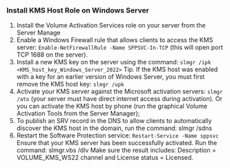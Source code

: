 ### Install KMS Host Role on Windows Server
1. Install the Volume Activation Services role on your server from the Server Manage
2. Enable a Windows Firewall rule that allows clients to access the KMS server: ```Enable-NetFirewallRule -Name SPPSVC-In-TCP``` (this will open port TCP 1688 on the server).
3. Install a new KMS key on the server using the command: ```slmgr /ipk <KMS_host_key_Windows_Server_2022>```
Tip. If the KMS host was enabled with a key for an earlier version of Windows Server, you must first remove the KMS host key: ```slmgr /upk```
4. Activate your KMS server against the Microsoft activation servers: ```slmgr /ato``` (your server must have direct internet access during activation). Or you can activate the KMS host by phone (run the graphical Volume Activation Tools from the Server Manager);
5. To publish an SRV record in the DNS to allow clients to automatically discover the KMS host in the domain, run the command: slmgr /sdns
6. Restart the Software Protection service: ```Restart-Service -Name sppsvc```
Ensure that your KMS server has been successfully activated. Run the command: slmgr.vbs /dlv Make sure the result includes: Description = VOLUME_KMS_WS22 channel and License status = Licensed.